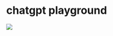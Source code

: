 # chatgpt playground

![](https://article.biliimg.com/bfs/article/73f8b79fc4d45f58f5233922b1d086af7af57e93.png)
